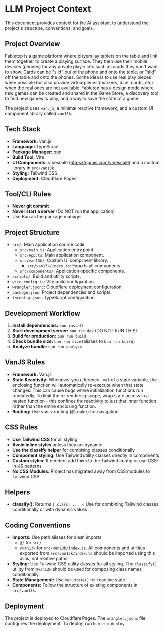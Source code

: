 # LLM Project Context

This document provides context for the AI assistant to understand the project's structure, conventions, and goals.

## Project Overview

Fabletop is a game platform where players lay tablets on the table and link them together to create a playing surface. They then use their mobile devices (phones) for any private player info such as cards they don't want to show. Cards can be "slid" out of the phone and onto the table, or "slid" off the table and onto the phones. So the idea is to use real play pieces when possible but also provide virtual pieces (markers, dice, cards, etc) when the real ones are not available. Fabletop has a design mode where new games can be created and shared in the Game Store, a discovery tool to find new games to play, and a way to save the state of a game.

The project uses `van.js`, a minimal reactive framework, and a custom UI component library called `van13k`.

## Tech Stack

- **Framework:** van.js
- **Language:** TypeScript
- **Package Manager:** bun
- **Build Tool:** Vite
- **UI Components:** vibescale (https://npmjs.com/vibescale) and a custom library in `src/van13k`
- **Styling:** Tailwind CSS
- **Deployment:** Cloudflare Pages

## Tool/CLI Rules

- **Never git commit**
- **Never start a server** (Do NOT run the application)
- Use Bun as the package manager

## Project Structure

- `src/`: Main application source code.
  - `src/main.ts`: Application entry point.
  - `src/App.ts`: Main application component.
  - `src/van13k/`: Custom UI component library.
    - `src/van13k/index.ts`: Exports all components.
  - `src/components/`: Application-specific components.
- `scripts/`: Build and utility scripts.
- `vite.config.ts`: Vite build configuration.
- `wrangler.jsonc`: Cloudflare deployment configuration.
- `package.json`: Project dependencies and scripts.
- `tsconfig.json`: TypeScript configuration.

## Development Workflow

1.  **Install dependencies:** `bun install`
2.  **Start development server:** `bun run dev` (DO NOT RUN THIS)
3.  **Build for production:** `bun run build`
4.  **Check bundle size:** `bun run size` (aliases to `bun run build`)
5.  **Analyze bundle:** `bun run analyze`

## VanJS Rules

- **Framework:** Van.js
- **State Reactivity:** Whenever you reference `.val` of a state variable, the enclosing function will automatically re-execute when that state changes. This can cause bugs where initialization functions run repeatedly. To limit the re-rendering scope, wrap state access in a nested function - this confines the reactivity to just that inner function rather than the entire enclosing function.
- **Routing:** Use vanjs-routing (@router) for navigation

## CSS Rules

- **Use Tailwind CSS** for all styling
- **Avoid inline styles** unless they are dynamic
- **Use the classify helper** for combining classes conditionally
- **Component styling:** Use Tailwind utility classes directly in components
- **Custom styles:** If needed, add them to the Tailwind config or use CSS-in-JS patterns
- **No CSS Modules:** Project has migrated away from CSS modules to Tailwind CSS

## Helpers

- **classify():** Returns `{ class: ... }`. Use for combining Tailwind classes conditionally or with dynamic values

## Coding Conventions

- **Imports:** Use path aliases for clean imports:
  - `@/` for `src/`
  - `@van13k` for `src/van13k/index.ts`. All components and utilities exported from `src/van13k/index.ts` should be imported using this alias, not relative paths.
- **Styling:** Use Tailwind CSS utility classes for all styling. The `classify()` utility from `@van13k` should be used for composing class names conditionally.
- **State Management:** Use `van.state()` for reactive state.
- **Components:** Follow the structure of existing components in `src/van13k`.

## Deployment

The project is deployed to Cloudflare Pages. The `wrangler.jsonc` file configures the deployment. To deploy, run `bun run deploy`.

